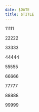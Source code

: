 ```yaml
---
date: $DATE
title: $TITLE
---
```


11111

22222

<!-- more -->
33333

44444

55555

66666

77777

88888

99999

